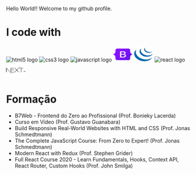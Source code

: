 <p align="left">Hello World!! Welcome to my github profile.</p>

###
<h1 align="left">I code with</h1>

###
<div align="left">
  <img src="https://cdn.jsdelivr.net/gh/devicons/devicon/icons/html5/html5-original.svg" height="40" width="52" alt="html5 logo"  />
  <img src="https://cdn.jsdelivr.net/gh/devicons/devicon/icons/css3/css3-original.svg" height="40" width="52" alt="css3 logo"  />
  <img src="https://cdn.jsdelivr.net/gh/devicons/devicon/icons/javascript/javascript-original.svg" height="40" width="52" alt="javascript logo"  />
  <img src="https://github.com/devicons/devicon/blob/v2.15.1/icons/bootstrap/bootstrap-original.svg" height="40" width="52" alt="bootstrap logo"  />
  <img src="https://github.com/devicons/devicon/blob/v2.15.1/icons/jquery/jquery-original.svg" height="40" width="52" alt="jquery logo"  />
  <img src="https://cdn.jsdelivr.net/gh/devicons/devicon/icons/react/react-original.svg" height="40" width="52" alt="react logo"  />
  <img src="https://github.com/devicons/devicon/blob/v2.15.1/icons/nextjs/nextjs-original-wordmark.svg" height="40" width="52" alt="nextjs logo"  />
</div>

###
<h1 align="left">Formação</h1>
  <ul>
    <li>B7Web - Frontend do Zero ao Profissional (Prof. Bonieky Lacerda)</li>
    <li>Curso em Vídeo (Prof. Gustavo Guanabara)</li>
    <li>Build Responsive Real-World Websites with HTML and CSS (Prof. Jonas Schmedtmann)</li>
    <li>The Complete JavaScript Course: From Zero to Expert! (Prof. Jonas Schmedtmann)</li>
    <li>Modern React with Redux (Prof. Stephen Grider)</li>
    <li>Full React Course 2020 - Learn Fundamentals, Hooks, Context API, React Router, Custom Hooks (Prof. John Smilga)</li>
  </ul>
